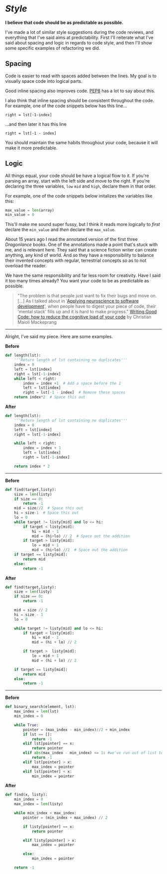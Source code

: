 
# _Style_

**I believe that code should be as predictable as possible.**

I've made a lot of similar style suggestions during the code reviews, and everything that I've said aims at predictability. First I'll reiterate what I've said about spacing and logic in regards to code style, and then I'll show some specific examples of refactoring we did.

Spacing
----

Code is easier to read with spaces added between the lines. My goal is to visually space code into logical parts.

Good inline spacing also improves code. [PEP8](https://www.python.org/dev/peps/pep-0008/#code-lay-out) has a lot to say about this.

I also think that inline spacing should be consistent throughout the code. For example, one of the code snippets below has this line...

```
right = lst[-1-index]
```

...and then later it has this line

```
right = lst[-1 - index]
```

You should maintain the same habits throughout your code, because it will make it more predictable.

Logic
----

All things equal, your code should be have a logical flow to it. If you're parsing an array, start with the left side and move to the right. If you're declaring the three variables, `low` `mid` and `high`, declare them in that order.

For example, one of the code snippets below initalizes the variables like this:

```python
max_value = len(array)
min_value = 0
```

This'll make me sound super fussy, but I think it reads more logically to _first_ declare the `min_value` and _then_ declare the `max_value`.

About 15 years ago I read the annotated version of the first three _Dragonlance_ books. One of the annotations made a point that's stuck with me, and is relevant here. They said that a science fiction writer can create anything, any kind of world. And so they have a responsibility to balance their invented concepts with regular, terrestrial concepts so as to not overload the reader.

We have the same responsibility and far less room for creativity. Have I said it too many times already? You want your code to be as predictable as possible.

> "The problem is that people just want to fix their bugs and move on. [...] As I talked about in '[Applying neuroscience to software development](http://chrismm.com/blog/how-to-use-your-full-brain-when-writing-code/)', when people have to digest your piece of code, their 'mental stack' fills up and it is hard to make progress."
> [Writing Good Code: how to reduce the cognitive load of your code](http://chrismm.com/blog/writing-good-code-reduce-the-cognitive-load/) by Christian Maioli Mackeprang

----

Alright, I've said my piece. Here are some examples.


**Before**

```python
def length(lst):
    '''Return length of lst containing no duplicates'''
    index = 0
    left = lst[index]
    right = lst[-1-index]
    while left < right:
        index = index +1  # Add a space before the 1
        left = lst[index]
        right = lst[-1 - index]  # Remove these spaces
    return index*2  # Space this out
```

**After**

```python
def length(lst):
    '''Return length of lst containing no duplicates'''
    index = 0
    left = lst[index]
    right = lst[-1-index]

    while left < right:
        index = index + 1
        left = lst[index]
        right = lst[-1-index]

    return index * 2
```

----

**Before**

```python
def find(target,listy):
    size = len(listy)
    if size == 0:
        return -1
    mid = size//2  # Space this out
    hi = size-1  # Space this out
    lo = 0
    while target != listy[mid] and lo <= hi:
        if target < listy[mid]:
            hi = mid - 1
            mid = (hi+lo) // 2  # Space out the addition
        if target > listy[mid]:
            lo = mid + 1
            mid = (hi+lo) //2  # Space out the addition
    if target == listy[mid]:
        return mid
    else:
        return -1
```

**After**

```python
def find(target,listy):
    size = len(listy)
    if size == 0:
        return -1

    mid = size // 2
    hi = size - 1
    lo = 0

    while target != listy[mid] and lo <= hi:
        if target < listy[mid]:
            hi = mid - 1
            mid = (hi + lo) // 2

        if target >  listy[mid]:
            lo = mid + 1
            mid = (hi + lo) // 2

    if target == listy[mid]:
        return mid
    else:
        return -1
```

----

**Before**

```python
def binary_search(element, lst):
    max_index = len(lst)
    min_index = 0

    while True:
        pointer = (max_index - min_index)//2 + min_index
        if lst == []:
            return -1
        elif lst[pointer] == x:
            return pointer
        elif abs(max_index - min_index) <= 1: #we've run out of list to check!
            return -1
        elif lst[pointer] > x:
            max_index = pointer
        elif lst[pointer] < x:
            min_index = pointer
```

**After**

```python
def find(x, listy):
    min_index = 0
    max_index = len(listy)

    while min_index < max_index:
        pointer = (min_index + max_index) // 2

        if listy[pointer] == x:
            return pointer

        elif listy[pointer] > x:
            max_index = pointer

        else:
            min_index = pointer

    return -1
```
